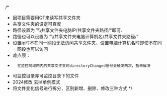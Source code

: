 /*
* 因项目需要用QT来读写共享文件夹
* 共享文件夹的设定可百度
* 路径设置为 "\\\\共享文件夹电脑IP/共享文件夹路径/"即可.
* 路径也可以设置为 "\\\\共享文件夹电脑计算机名/共享文件夹路径/"
* 设置ip时不在同一网段无法访问共享文件夹，设置电脑计算机名时即使不在同一网段也可以访问
* 难点项：
*		在监控局域网内的共享文件夹时directoryChanged信号会触发两次，暂未解决
* 可监控目录亦可监控目录下的文件
* 2024修改 去掉单例模式
* 将文件变化信号进行拆分，区别新增、删除、修改三种方式
*/
